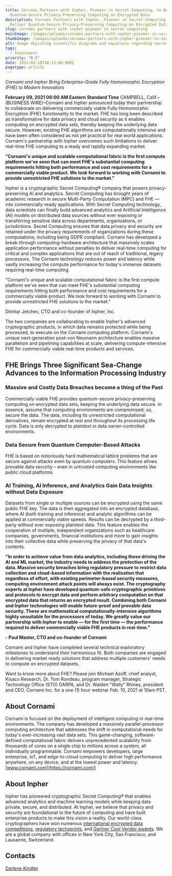 ```yaml
---
title: Cornami Partners with Inpher, Pioneer in Secret Computing, to Deliver
  Quantum-Secure Privacy-Preserving Computing on Encrypted Data
description: Cornami Partners with Inpher, Pioneer in Secret Computing, to
  Deliver Quantum-Secure Privacy-Preserving Computing on Encrypted Data
slug: cornami partners with inpher pioneer in secret computing
mainImage: /images/uploads/cornami-partners-with-inpher-pioneer-in-secret-computing-featured.jpg
thumbImage: /images/uploads/cornami-partners-with-inpher-pioneer-in-secret-computing-thumb.jpg
alt: Image depicting scientific diagrams and equations regarding secret computing.
tags:
  - Investment
priority: "0.5"
date: 2021-02-10T18:13:00.000Z
pagetype: article
---
```

*Cornami and Inpher Bring Enterprise-Grade Fully Homomorphic Encryption (FHE) to Modern Innovators*

**February 09, 2021 06:00 AM Eastern Standard Time**
CAMPBELL, Calif.–(BUSINESS WIRE)–Cornami and Inpher announced today their partnership to collaborate on delivering commercially viable Fully Homomorphic Encryption (FHE) functionality to the market. FHE has long been described as transformative for data privacy and cloud security as it enables computing on encrypted data sets, thereby keeping the underlying data secure. However, existing FHE algorithms are computationally intensive and have been often considered as not yet practical for real world applications. Cornami's partnership with Inpher overcomes such limitations to deliver real-time FHE computing to a ready and rapidly expanding market.

**"Cornami's unique and scalable computational fabric is the first compute platform we've seen that can meet FHE's substantial computing requirements hitting both performance and cost requirements for a commercially viable product. We look forward to working with Cornami to provide unrestricted FHE solutions to the market."**

Inpher is a cryptographic Secret Computing® company that powers privacy-preserving AI and analytics. Secret Computing has brought years of academic research in secure Multi-Party Computation (MPC) and FHE — into commercially-ready applications. With Secret Computing technology, data scientists can finally build advanced analytics and Artificial Intelligence (AI) models on distributed data sources without ever exposing or transferring sensitive data across departments, organizations, or jurisdictions. Secret Computing ensures that data privacy and security are retained under the privacy requirements of organizations during these computations, including being GDPR compliant. Cornami has developed a break-through computing-hardware architecture that massively scales application performance without penalties to deliver real-time computing for critical and complex applications that are out of reach of traditional, legacy processors. The Cornami technology reduces power and latency while vastly increasing the compute performance for today's immense datasets requiring real-time computing.

"Cornami's unique and scalable computational fabric is the first compute platform we've seen that can meet FHE's substantial computing requirements hitting both performance and cost requirements for a commercially viable product. We look forward to working with Cornami to provide unrestricted FHE solutions to the market."

Dimitar Jetchev, CTO and co-founder of Inpher, Inc.

The two companies are collaborating to enable Inpher's advanced cryptographic products, in which data remains protected while being processed, to execute on the Cornami computing platform. Cornami's unique next-generation post-von Neumann architecture enables massive parallelism and pipelining capabilities at scale, delivering compute-intensive FHE for commercially viable real-time products and services.

## FHE Brings Three Significant Sea-Change Advances to the Information Processing Industry

### Massive and Costly Data Breaches become a thing of the Past

Commercially viable FHE provides quantum-secure privacy-preserving computing on encrypted data sets, keeping the underlying data secure. In essence, assume that computing environments are compromised; so, secure the data. The data, including its unrestricted computational derivatives, remain encrypted at rest and throughout its processing life cycle. Data is only decrypted to plaintext in data owner-controlled environments.

### Data Secure from Quantum Computer-Based Attacks

FHE is based on notoriously hard mathematical lattice problems that are secure against attacks even by quantum computers. This feature allows provable data security – even in untrusted computing environments like public cloud platforms.

### AI Training, AI Inference, and Analytics Gain Data Insights without Data Exposure

Datasets from single or multiple sources can be encrypted using the same public FHE key. The data is then aggregated into an encrypted database, where AI (both training and inference) and analytic algorithms can be applied at commercially viable speeds. Results can be decrypted by a third-party without ever exposing plaintext data. This feature enables the cooperation of multiple, independent organizations such as healthcare companies, governments, financial institutions and more to gain insights into their collective data while preserving the privacy of that data's contents.

**"In order to achieve value from data analytics, including those driving the AI and ML market, the industry needs to address the protection of the data. Massive security breaches bring regulatory pressure to restrict data collection and cloud-based information with the realization that regardless of effort, with existing perimeter-based security measures, computing environment attack points will always exist. The cryptography experts at Inpher have developed quantum-safe cryptographic primitives and protocols to encrypt data and perform arbitrary computation on that encrypted data that returns an encrypted result. Combining both Cornami and Inpher technologies will enable future-proof and provable data security. These are mathematical computationally-intensive algorithms highly unsuitable for the processors of today. We greatly value our partnership with Inpher to enable — for the first time — the performance required to deliver commercially viable FHE products in real-time."**

**\- Paul Master, CTO and co-founder of Cornami**

Cornami and Inpher have completed several technical exploratory milestones to understand their harmonious fit. Both companies are engaged in delivering market ready solutions that address multiple customers' needs to compute on encrypted datasets.

Want to know more about FHE? Please join Michael Azoff, chief analyst, Kisaco Research, Dr. Tom Rondeau, program manager, Strategic Technology Office (STO) DARPA, and Dr. Walden "Wally" Rhines, president and CEO, Cornami Inc. for a one (1) hour webinar Feb. 10, 2021 at 10am PST.

## About Cornami

Cornami is focused on the deployment of intelligent computing in real-time environments. The company has developed a massively parallel-processor computing architecture that addresses the shift in computational needs for today's ever-increasing vast data sets. This game-changing, software-defined computational fabric delivers unprecedented scalability from thousands of cores on a single chip to millions across a system, all individually programmable. Cornami empowers developers, large enterprise, IoT, and edge-to-cloud computing to deliver high performance anywhere, on any device, and at the lowest power and latency. [www.cornami.com](https://cornami.com/)

## About Inpher

Inpher has pioneered cryptographic Secret Computing® that enables advanced analytics and machine learning models while keeping data private, secure, and distributed. At Inpher, we believe that privacy and security are foundational to the future of computing and have built enterprise products to make this vision a reality. Our world-class cryptographers have won numerous [international encrypted data competitions](https://inpher.io/news/inpher-wins-international-encrypted-data-competition/), [regulatory techsprints](https://inpher.io/news/inpher-wins-peoples-choice-award-at-fca-financial-crime-techsprint/), and [Gartner Cool Vendor awards](https://inpher.io/news/inpher-named-a-2019-gartner-cool-vendor-in-privacy-preservation-in-analytics/). We are a global company with offices in New York City, San Francisco, and Lausanne, Switzerland.

## Contacts

[Darlene Kindler](<mailto: media@cornami.com>)